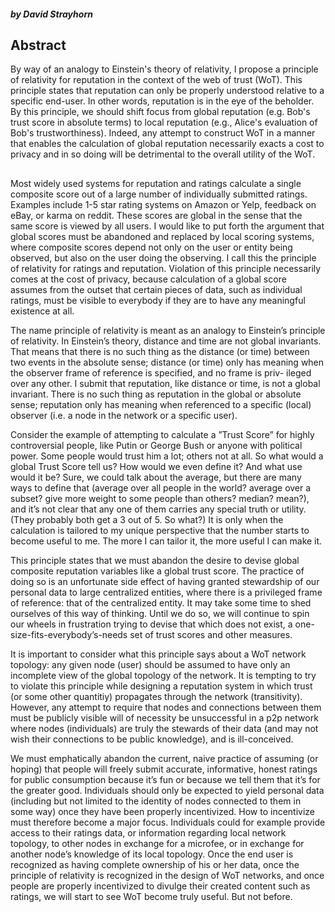 #### _by David Strayhorn_

## Abstract

By way of an analogy to Einstein's theory of relativity, I propose a principle of relativity for reputation in the context of the web of trust (WoT). This principle states that reputation can only be properly understood relative to a specific end-user. In other words, reputation is in the eye of the beholder. By this principle, we should shift focus from global reputation (e.g. Bob's trust score in absolute terms) to local reputation (e.g., Alice's evaluation of Bob's trustworthiness). Indeed, any attempt to construct WoT in a manner that enables the calculation of global reputation necessarily exacts a cost to privacy and in so doing will be detrimental to the overall utility of the WoT.

## 

Most widely used systems for reputation and ratings calculate a single composite score out of a large number of individually submitted ratings. Examples include 1-5 star rating systems on Amazon or Yelp, feedback on eBay, or karma on reddit. These scores are global in the sense that the same score is viewed by all users. I would like to put forth the argument that global scores must be abandoned and replaced by local scoring systems, where composite scores depend not only on the user or entity being observed, but also on the user doing the observing. I call this the principle of relativity for ratings and reputation. Violation of this principle necessarily comes at the cost of privacy, because calculation of a global score assumes from the outset that certain pieces of data, such as individual ratings, must be visible to everybody if they are to have any meaningful existence at all.

The name principle of relativity is meant as an analogy to Einstein’s principle of relativity. In Einstein’s theory, distance and time are not global invariants. That means that there is no such thing as the distance (or time) between two events in the absolute sense; distance (or time) only has meaning when the observer frame of reference is specified, and no frame is priv- ileged over any other. I submit that reputation, like distance or time, is not a global invariant. There is no such thing as reputation in the global or absolute sense; reputation only has meaning when referenced to a specific (local) observer (i.e. a node in the network or a specific user).

Consider the example of attempting to calculate a ”Trust Score” for highly controversial people, like Putin or George Bush or anyone with political power. Some people would trust him a lot; others not at all. So what would a global Trust Score tell us? How would we even define it? And what use would it be? Sure, we could talk about the average, but there are many ways to define that (average over all people in the world? average over a subset? give more weight to some people than others? median? mean?), and it’s not clear that any one of them carries any special truth or utility. (They probably both get a 3 out of 5. So what?) It is only when the calculation is tailored to my unique perspective that the number starts to become useful to me. The more I can tailor it, the more useful I can make it.

This principle states that we must abandon the desire to devise global composite reputation variables like a global trust score. The practice of doing so is an unfortunate side effect of having granted stewardship of our personal data to large centralized entities, where there is a privileged frame of reference: that of the centralized entity. It may take some time to shed ourselves of this way of thinking. Until we do so, we will continue to spin our wheels in frustration trying to devise that which does not exist, a one-size-fits-everybody’s-needs set of trust scores and other measures.

It is important to consider what this principle says about a WoT network topology: any given node (user) should be assumed to have only an incomplete view of the global topology of the network. It is tempting to try to violate this principle while designing a reputation system in which trust (or some other quantitiy) propagates through the network (transitivity). However, any attempt to require that nodes and connections between them must be publicly visible will of necessity be unsuccessful in a p2p network where nodes (individuals) are truly the stewards of their data (and may not wish their connections to be public knowledge), and is ill-conceived.

We must emphatically abandon the current, naive practice of assuming (or hoping) that people will freely submit accurate, informative, honest ratings for public consumption because it’s fun or because we tell them that it’s for the greater good. Individuals should only be expected to yield personal data (including but not limited to the identity of nodes connected to them in some way) once they have been properly incentivized. How to incentivize must therefore become a major focus. Individuals could for example provide access to their ratings data, or information regarding local network topology, to other nodes in exchange for a microfee, or in exchange for another node’s knowledge of its local topology. Once the end user is recognized as having complete ownership of his or her data, once the principle of relativity is recognized in the design of WoT networks, and once people are properly incentivized to divulge their created content such as ratings, we will start to see WoT become truly useful. But not before.
